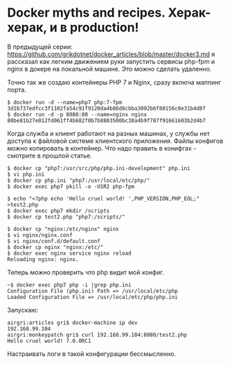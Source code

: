 Docker myths and recipes. Херак-херак, и в production!
========

В предыдущей серии: https://github.com/grikdotnet/docker_articles/blob/master/docker3.md я рассказал как легким движением руки запустить сервисы php-fpm и nginx в докере на локальной машине. Это можно сделать удаленно.

Точно так же создаю контейнеры PHP 7 и Nginx, сразу включа маппинг порта.
```
$ docker run -d --name=php7 php:7-fpm
3d1b737edfcc3f1102fa54c91f9120da4b86d8cbba3092b6f80156c0e31b4d8f
$ docker run -d -p 8080:80 --name=nginx nginx
80be81b27e012fd061ff4b682f0b7b8803500bc38a4b9f787f91661603b2d4b7
```

Когда служба и клиент работают на разных машинах, у службы нет доступа к файловой системе клиентского приложения. Файлы конфигов можно копировать в контейнер. Что надо править в конифгах - смотрите в прошлой статье.

```
$ docker cp "php7:/usr/src/php/php.ini-development" php.ini
$ vi php.ini
$ docker cp php.ini "php7:/usr/local/etc/php/"
$ docker exec php7 pkill -o -USR2 php-fpm

$ echo "<?php echo 'Hello cruel world! ',PHP_VERSION,PHP_EOL;" >test2.php
$ docker exec php7 mkdir /scripts
$ docker cp test2.php "php7:/scripts/"

$ docker cp "nginx:/etc/nginx" nginx
$ vi nginx/nginx.conf
$ vi nginx/conf.d/default.conf
$ docker cp nginx "nginx:/etc/"
$ docker exec nginx service nginx reload
Reloading nginx: nginx.
```

Теперь можно проверить что php видит мой конфиг.
```
~$ docker exec php7 php -i |grep php.ini
Configuration File (php.ini) Path => /usr/local/etc/php
Loaded Configuration File => /usr/local/etc/php/php.ini
```
Запускаю:
```
airgri:articles gri$ docker-machine ip dev
192.168.99.104
airgri:monkeypatch gri$ curl 192.168.99.104:8080/test2.php
Hello cruel world! 7.0.0RC1
```

Настраивать логи в такой конфигурации бессмысленно.